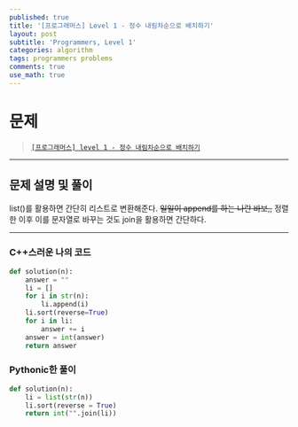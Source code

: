 ```yaml
---
published: true
title: '[프로그래머스] Level 1 - 정수 내림차순으로 배치하기'
layout: post
subtitle: 'Programmers, Level 1'
categories: algorithm
tags: programmers problems
comments: true
use_math: true
---
```


# **문제**

> [`[프로그래머스] level 1 - 정수 내림차순으로 배치하기`](https://school.programmers.co.kr/learn/courses/30/lessons/12933)

---
## **문제 설명 및 풀이**

list()를 활용하면 간단히 리스트로 변환해준다. ~~일일이 append를 하는 나란 바보,,~~ 정렬한 이후 이를 문자열로 바꾸는 것도 join을 활용하면 간단하다.

---
### C++스러운 나의 코드
```python
def solution(n):
    answer = ""
    li = []
    for i in str(n):
        li.append(i)
    li.sort(reverse=True)
    for i in li:
        answer += i
    answer = int(answer)
    return answer
```

### Pythonic한 풀이
```python
def solution(n):
    li = list(str(n))
    li.sort(reverse = True)
    return int("".join(li))
```
